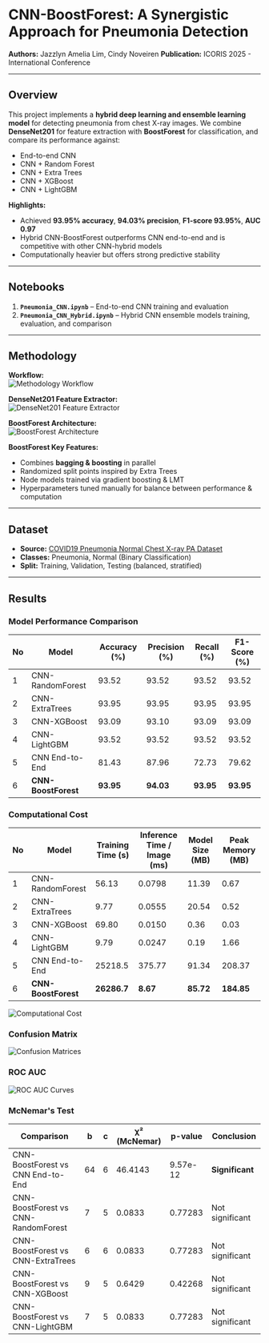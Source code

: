 # CNN-BoostForest: A Synergistic Approach for Pneumonia Detection

**Authors:** Jazzlyn Amelia Lim, Cindy Noveiren
**Publication:** ICORIS 2025 - International Conference

---

## Overview
This project implements a **hybrid deep learning and ensemble learning model** for detecting pneumonia from chest X-ray images. We combine **DenseNet201** for feature extraction with **BoostForest** for classification, and compare its performance against:

- End-to-end CNN  
- CNN + Random Forest  
- CNN + Extra Trees  
- CNN + XGBoost  
- CNN + LightGBM  

**Highlights:**
- Achieved **93.95% accuracy**, **94.03% precision**, **F1-score 93.95%**, **AUC 0.97**  
- Hybrid CNN-BoostForest outperforms CNN end-to-end and is competitive with other CNN-hybrid models  
- Computationally heavier but offers strong predictive stability  

---

## Notebooks

1. **`Pneumonia_CNN.ipynb`** – End-to-end CNN training and evaluation  
2. **`Pneumonia_CNN_Hybrid.ipynb`** – Hybrid CNN ensemble models training, evaluation, and comparison  

---

## Methodology

**Workflow:**  
![Methodology Workflow](assets/methodology_workflow.png)

**DenseNet201 Feature Extractor:**  
![DenseNet201 Feature Extractor](assets/densenet201_feature_extractor.png)

**BoostForest Architecture:**  
![BoostForest Architecture](assets/boostforest_architecture.png)

**BoostForest Key Features:**
- Combines **bagging & boosting** in parallel  
- Randomized split points inspired by Extra Trees  
- Node models trained via gradient boosting & LMT  
- Hyperparameters tuned manually for balance between performance & computation
 
---

## Dataset
- **Source:** [COVID19 Pneumonia Normal Chest X-ray PA Dataset](https://www.kaggle.com/datasets/amanullahasraf/covid19-pneumonia-normal-chest-xray-pa-dataset/)  
- **Classes:** Pneumonia, Normal (Binary Classification)  
- **Split:** Training, Validation, Testing (balanced, stratified)
  
---

## Results

### Model Performance Comparison

| No | Model            | Accuracy (%) | Precision (%) | Recall (%) | F1-Score (%) |
|----|------------------|--------------|---------------|------------|--------------|
| 1  | CNN-RandomForest | 93.52        | 93.52         | 93.52      | 93.52        |
| 2  | CNN-ExtraTrees   | 93.95        | 93.95         | 93.95      | 93.95        |
| 3  | CNN-XGBoost      | 93.09        | 93.10         | 93.09      | 93.09        |
| 4  | CNN-LightGBM     | 93.52        | 93.52         | 93.52      | 93.52        |
| 5  | CNN End-to-End   | 81.43        | 87.96         | 72.73      | 79.62        |
| 6  | **CNN-BoostForest** | **93.95** | **94.03**     | **93.95**  | **93.95**    |

### Computational Cost

| No | Model            | Training Time (s) | Inference Time / Image (ms) | Model Size (MB) | Peak Memory (MB) |
|----|------------------|--------------------|-----------------------------|-----------------|------------------|
| 1  | CNN-RandomForest | 56.13             | 0.0798                      | 11.39           | 0.67             |
| 2  | CNN-ExtraTrees   | 9.77              | 0.0555                      | 20.54           | 0.52             |
| 3  | CNN-XGBoost      | 69.80             | 0.0150                      | 0.36            | 0.03             |
| 4  | CNN-LightGBM     | 9.79              | 0.0247                      | 0.19            | 1.66             |
| 5  | CNN End-to-End   | 25218.5           | 375.77                      | 91.34           | 208.37           |
| 6  | **CNN-BoostForest** | **26286.7**    | **8.67**                    | **85.72**       | **184.85**       |

![Computational Cost](assets/computational_cost.png)

### Confusion Matrix

![Confusion Matrices](assets/confusion_matrix_all.png)

### ROC AUC

![ROC AUC Curves](assets/roc_auc.png)

### McNemar's Test

| Comparison                          | b  | c  | χ² (McNemar) | p-value      | Conclusion      |
|-------------------------------------|----|----|--------------|--------------|-----------------|
| CNN-BoostForest vs CNN End-to-End   | 64 | 6  | 46.4143      | 9.57e-12     | **Significant** |
| CNN-BoostForest vs CNN-RandomForest | 7  | 5  | 0.0833       | 0.77283      | Not significant |
| CNN-BoostForest vs CNN-ExtraTrees   | 6  | 6  | 0.0833       | 0.77283      | Not significant |
| CNN-BoostForest vs CNN-XGBoost      | 9  | 5  | 0.6429       | 0.42268      | Not significant |
| CNN-BoostForest vs CNN-LightGBM     | 7  | 5  | 0.0833       | 0.77283      | Not significant |

